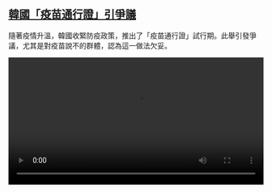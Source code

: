 <!--1640256425000-->
[韓國「疫苗通行證」引爭議](https://www.dw.com/zh/%E9%9F%93%E5%9C%8B%E3%80%8C%E7%96%AB%E8%8B%97%E9%80%9A%E8%A1%8C%E8%AD%89%E3%80%8D%E5%BC%95%E7%88%AD%E8%AD%B0/a-60230162)
------

<p>隨著疫情升溫，韓國收緊防疫政策，推出了「疫苗通行證」試行期。此舉引發爭議，尤其是對疫苗說不的群體，認為這一做法欠妥。</small></p><video src="https://tvdownloaddw-a.akamaihd.net/dwtv_video/flv/vdt_zh/2021/bchi211222_001_bchi_211222_korea_01r_sd_sor.mp4" controls style="width:100%"></video>
